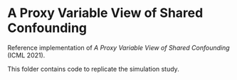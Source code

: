 # A Proxy Variable View of Shared Confounding

Reference implementation of 
*A Proxy Variable View of Shared Confounding* (ICML 2021).

This folder contains code to replicate the simulation study.


